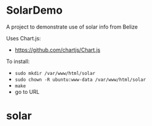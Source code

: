 # SolarDemo
A project to demonstrate use of solar info from Belize

Uses Chart.js:
 - https://github.com/chartjs/Chart.js

To install:
 - ```sudo mkdir /var/www/html/solar```
 - ```sudo chown -R ubuntu:www-data /var/www/html/solar```
 - ```make```
 - go to URL
# solar
